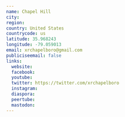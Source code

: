 ```yaml
---
name: Chapel Hill
city:
region:
country: United States
countrycode: us
latitude: 35.968243
longitude: -79.059013
email: xrchapelboro@gmail.com
publiciseemail: false
links:
  website:
  facebook:
  youtube:
  twitter: https://twitter.com/xrchapelboro
  instagram:
  diaspora:
  peertube:
  mastodon:
---
```

